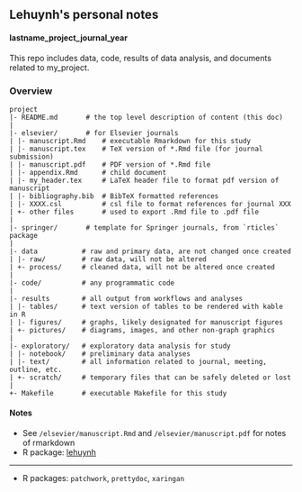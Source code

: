 
## Lehuynh's personal notes

#### lastname_project_journal_year

This repo includes data, code, results of data analysis, and documents related to my_project.

### Overview

	project
	|- README.md	   # the top level description of content (this doc)
	|
	|- elsevier/	   # for Elsevier journals
	| |- manuscript.Rmd    # executable Rmarkdown for this study
	| |- manuscript.tex    # TeX version of *.Rmd file (for journal submission)
	| |- manuscript.pdf    # PDF version of *.Rmd file
	| |- appendix.Rmd      # child document
	| |- my_header.tex     # LaTeX header file to format pdf version of manuscript
	| |- bibliography.bib  # BibTeX formatted references
	| |- XXXX.csl          # csl file to format references for journal XXX
	| +- other files       # used to export .Rmd file to .pdf file
	|
	|- springer/	   # template for Springer journals, from `rticles` package
	|
	|- data           # raw and primary data, are not changed once created
	| |- raw/         # raw data, will not be altered
	| +- process/     # cleaned data, will not be altered once created
	|
	|- code/          # any programmatic code
	|
	|- results        # all output from workflows and analyses
	| |- tables/      # text version of tables to be rendered with kable in R
	| |- figures/     # graphs, likely designated for manuscript figures
	| +- pictures/    # diagrams, images, and other non-graph graphics
	|
	|- exploratory/   # exploratory data analysis for study
	| |- notebook/    # preliminary data analyses
	| |- text/        # all information related to journal, meeting, outline, etc.
	| +- scratch/     # temporary files that can be safely deleted or lost
	|
	+- Makefile       # executable Makefile for this study

#### Notes
- See `/elsevier/manuscript.Rmd` and `/elsevier/manuscript.pdf` for notes of rmarkdown  
- R package: [lehuynh](https://github.com/le-huynh/lehuynh)

----------------------------------------
- R packages: `patchwork`, `prettydoc`, `xaringan`


